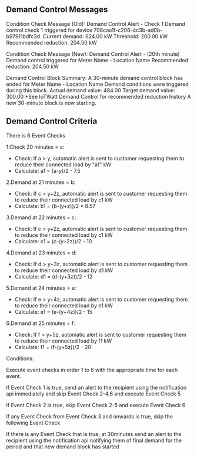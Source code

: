 ## Demand Control Messages

Condition Check Message (Old):
Demand Control Alert - Check 1
Demand control check 1 triggered for device 708caa1f-c206-4c3b-ad0b-b97911bdfc3d.
Current demand: 624.00 kW
Threshold: 200.00 kW
Recommended reduction: 204.50 kW

Condition Check Message (New):
Demand Control Alert - (20th minute)
Demand control triggered for Meter Name - Location Name
Recommended reduction: 204.50 kW

Demand Control Block Summary:
A 30-minute demand control block has ended for Meter Name - Location Name
Demand conditions were triggered during this block.
Actual demand value: 484.00
Target demand value: 300.00
*See IoTWatt Demand Control for recommended reduction history
A new 30-minute block is now starting.


## Demand Control Criteria

There is 6 Event Checks

1.Check 20 minutes = a: 
- Check: If a > y, automatic alert is sent to customer requesting them to reduce their connected load by "a1" kW
- Calculate: a1 = (a-y)/2 - 7.5 

2.Demand at 21 minutes = b:
- Check: If c > y+2z, automatic alert is sent to customer requesting them to reduce their connected load by c1 kW
- Calculate: b1 = (b-(y+z))/2 * 8.57

3.Demand at 22 minutes = c:
- Check: If c > y+2z, automatic alert is sent to customer requesting them to reduce their connected load by c1 kW
- Calculate: c1 = (c-(y+2z))/2 - 10

4.Demand at 23 minutes = d:
- Check: If d > y+3z, automatic alert is sent to customer requesting them to reduce their connected load by d1 kW
- Calculate: d1 = (d-(y+3z))/2 - 12

5.Demand at 24 minutes = e:
- Check: If e > y+4z, automatic alert is sent to customer requesting them to reduce their connected load by e1 kW
- Calculate: e1 = (e-(y+4z))/2 - 15

6.Demand at 25 minutes = f:
- Check: If f > y+5z, automatic alert is sent to customer requesting them to reduce their connected load by f1 kW
- Calculate: f1 = (f-(y+5z))/2 - 20


Conditions:

Execute event checks in order 1 to 6 with the appropriate time for each event.

If Event Check 1 is true, send an alert to the recipient using the notification api immediately and skip Event Check 2-4,6 and execute Event Check 5

If Event Check 2 is true, skip Event Check 2-5 and execute Event Check 6

If any Event Check from Event Check 3 and onwards is true, skip the following Event Check

If there is any Event Check that is true; at 30minutes send an alert to the recipient using the notification api notifying them of final demand for the period and that new demand block has started
